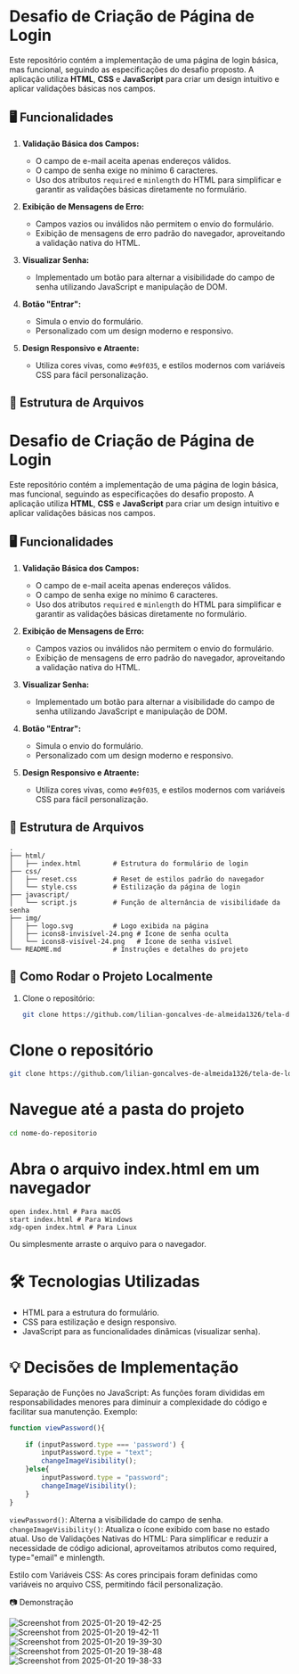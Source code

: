 # Desafio de Criação de Página de Login

Este repositório contém a implementação de uma página de login básica, mas funcional, seguindo as especificações do desafio proposto. A aplicação utiliza **HTML**, **CSS** e **JavaScript** para criar um design intuitivo e aplicar validações básicas nos campos.

## 🖥️ Funcionalidades

1. **Validação Básica dos Campos:**
   - O campo de e-mail aceita apenas endereços válidos.
   - O campo de senha exige no mínimo 6 caracteres.
   - Uso dos atributos `required` e `minlength` do HTML para simplificar e garantir as validações básicas diretamente no formulário.

2. **Exibição de Mensagens de Erro:**
   - Campos vazios ou inválidos não permitem o envio do formulário.
   - Exibição de mensagens de erro padrão do navegador, aproveitando a validação nativa do HTML.

3. **Visualizar Senha:**
   - Implementado um botão para alternar a visibilidade do campo de senha utilizando JavaScript e manipulação de DOM.

4. **Botão "Entrar":**
   - Simula o envio do formulário.
   - Personalizado com um design moderno e responsivo.

5. **Design Responsivo e Atraente:**
   - Utiliza cores vivas, como `#e9f035`, e estilos modernos com variáveis CSS para fácil personalização.

## 📂 Estrutura de Arquivos
# Desafio de Criação de Página de Login

Este repositório contém a implementação de uma página de login básica, mas funcional, seguindo as especificações do desafio proposto. A aplicação utiliza **HTML**, **CSS** e **JavaScript** para criar um design intuitivo e aplicar validações básicas nos campos.

## 🖥️ Funcionalidades

1. **Validação Básica dos Campos:**
   - O campo de e-mail aceita apenas endereços válidos.
   - O campo de senha exige no mínimo 6 caracteres.
   - Uso dos atributos `required` e `minlength` do HTML para simplificar e garantir as validações básicas diretamente no formulário.

2. **Exibição de Mensagens de Erro:**
   - Campos vazios ou inválidos não permitem o envio do formulário.
   - Exibição de mensagens de erro padrão do navegador, aproveitando a validação nativa do HTML.

3. **Visualizar Senha:**
   - Implementado um botão para alternar a visibilidade do campo de senha utilizando JavaScript e manipulação de DOM.

4. **Botão "Entrar":**
   - Simula o envio do formulário.
   - Personalizado com um design moderno e responsivo.

5. **Design Responsivo e Atraente:**
   - Utiliza cores vivas, como `#e9f035`, e estilos modernos com variáveis CSS para fácil personalização.

## 📂 Estrutura de Arquivos

```plaintext
.
├── html/
│   ├── index.html        # Estrutura do formulário de login
├── css/
│   ├── reset.css         # Reset de estilos padrão do navegador
│   └── style.css         # Estilização da página de login
├── javascript/
│   └── script.js         # Função de alternância de visibilidade da senha
├── img/
│   ├── logo.svg          # Logo exibida na página
│   ├── icons8-invisível-24.png # Ícone de senha oculta
│   └── icons8-visível-24.png   # Ícone de senha visível
└── README.md             # Instruções e detalhes do projeto
```

## 🚀 Como Rodar o Projeto Localmente

1. Clone o repositório:
   ```bash
   git clone https://github.com/lilian-goncalves-de-almeida1326/tela-de-login-simples.git
   
# Clone o repositório
  ```bash
  git clone https://github.com/lilian-goncalves-de-almeida1326/tela-de-login-simples.git
```

# Navegue até a pasta do projeto
 ```bash
cd nome-do-repositorio
```

# Abra o arquivo index.html em um navegador
```
open index.html # Para macOS
start index.html # Para Windows
xdg-open index.html # Para Linux
```

Ou simplesmente arraste o arquivo para o navegador.
# 🛠️ Tecnologias Utilizadas
- HTML para a estrutura do formulário.
- CSS para estilização e design responsivo.
- JavaScript para as funcionalidades dinâmicas (visualizar senha).

# 💡 Decisões de Implementação
Separação de Funções no JavaScript: As funções foram divididas em responsabilidades menores para diminuir a complexidade do código e facilitar sua manutenção. Exemplo:
```javascript
function viewPassword(){
    
    if (inputPassword.type === 'password') {
        inputPassword.type = "text";
        changeImageVisibility();
    }else{
        inputPassword.type = "password";
        changeImageVisibility();
    }
}

```

`viewPassword()`: Alterna a visibilidade do campo de senha.
`changeImageVisibility()`: Atualiza o ícone exibido com base no estado atual.
Uso de Validações Nativas do HTML: Para simplificar e reduzir a necessidade de código adicional, aproveitamos atributos como required, type="email" e minlength.

Estilo com Variáveis CSS: As cores principais foram definidas como variáveis no arquivo CSS, permitindo fácil personalização.

📷 Demonstração

![Screenshot from 2025-01-20 19-42-25](https://github.com/user-attachments/assets/17d7be0d-f7a4-4fab-97fd-70dc61728823)
![Screenshot from 2025-01-20 19-42-11](https://github.com/user-attachments/assets/86c4da88-a582-4056-a831-6964b60e24ca)
![Screenshot from 2025-01-20 19-39-30](https://github.com/user-attachments/assets/81b6b24d-ce7a-4a38-8104-3ad33a031e89)
![Screenshot from 2025-01-20 19-38-48](https://github.com/user-attachments/assets/cd7c5850-be1a-4091-950e-d0d4013d01ef)
![Screenshot from 2025-01-20 19-38-33](https://github.com/user-attachments/assets/630289ed-a868-4df2-8911-194f5a341a16)

